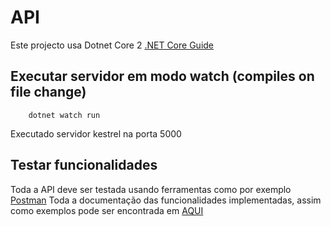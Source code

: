 # API 

Este projecto usa Dotnet Core 2 [.NET Core Guide](https://docs.microsoft.com/en-us/dotnet/core/) 

## Executar servidor em modo watch (compiles on file change)

```
    dotnet watch run
```

Executado servidor kestrel na porta 5000


## Testar funcionalidades

Toda a API deve ser testada usando ferramentas como por exemplo [Postman](https://www.getpostman.com/)
Toda a documentação das funcionalidades implementadas, assim como exemplos pode ser encontrada em [AQUI](https://documenter.getpostman.com/view/5070442/RWTsrFXi)

